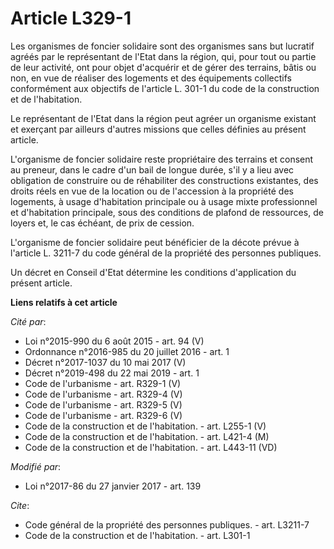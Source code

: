 # Article L329-1

Les organismes de foncier solidaire sont des organismes sans but lucratif agréés par le représentant de l'Etat dans la
région, qui, pour tout ou partie de leur activité, ont pour objet d'acquérir et de gérer des terrains, bâtis ou non, en vue
de réaliser des logements et des équipements collectifs conformément aux objectifs de l'article L. 301-1 du code de la
construction et de l'habitation.

Le représentant de l'Etat dans la région peut agréer un organisme existant et exerçant par ailleurs d'autres missions que
celles définies au présent article. 

L'organisme de foncier solidaire reste propriétaire des terrains et consent au preneur, dans le cadre d'un bail de longue
durée, s'il y a lieu avec obligation de construire ou de réhabiliter des constructions existantes, des droits réels en vue de
la location ou de l'accession à la propriété des logements, à usage d'habitation principale ou à usage mixte professionnel et
d'habitation principale, sous des conditions de plafond de ressources, de loyers et, le cas échéant, de prix de cession. 

L'organisme de foncier solidaire peut bénéficier de la décote prévue à l'article L. 3211-7 du code général de la propriété
des personnes publiques. 

Un décret en Conseil d'Etat détermine les conditions d'application du présent article.

**Liens relatifs à cet article**

_Cité par_:

  - Loi n°2015-990 du 6 août 2015 - art. 94 (V)
  - Ordonnance n°2016-985 du 20 juillet 2016 - art. 1
  - Décret n°2017-1037 du 10 mai 2017 (V)
  - Décret n°2019-498 du 22 mai 2019 - art. 1
  - Code de l'urbanisme - art. R329-1 (V)
  - Code de l'urbanisme - art. R329-4 (V)
  - Code de l'urbanisme - art. R329-5 (V)
  - Code de l'urbanisme - art. R329-6 (V)
  - Code de la construction et de l'habitation. - art. L255-1 (V)
  - Code de la construction et de l'habitation. - art. L421-4 (M)
  - Code de la construction et de l'habitation. - art. L443-11 (VD)

_Modifié par_:

  - Loi n°2017-86 du 27 janvier 2017 - art. 139

_Cite_:

  - Code général de la propriété des personnes publiques. - art. L3211-7
  - Code de la construction et de l'habitation. - art. L301-1
